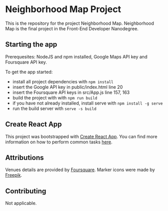 # Neighborhood Map Project

This is the repository for the project Neighborhood Map. Neighborhood Map is the final project in the Front-End Developer Nanodegree.

## Starting the app

Prerequesites: NodeJS and npm installed, Google Maps API key and Foursquare API key.

To get the app started:

* install all project dependencies with `npm install`
* insert the Google API key in public/index.html line 20
* insert the Foursquare API keys in src/App.js line 157, 163
* build the project with with `npm run build`
* if you have not already installed, install serve with `npm install -g serve`
* run the build server with `serve -s build`

## Create React App

This project was bootstrapped with [Create React App](https://github.com/facebookincubator/create-react-app). You can find more information on how to perform common tasks [here](https://github.com/facebookincubator/create-react-app/blob/master/packages/react-scripts/template/README.md).

## Attributions

Venues details are provided by [Foursquare](https://foursquare.com/).
Marker icons were made by [Freepik](http://www.freepik.com).

## Contributing

Not applicable.
